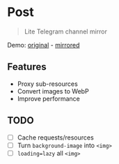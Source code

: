 # Post

> Lite Telegram channel mirror

Demo: [original](https://t.me/s/kichann) - [mirrored](https://post.xuann.wang)

## Features

- Proxy sub-resources
- Convert images to WebP
- Improve performance

## TODO

- [ ] Cache requests/resources
- [ ] Turn `background-image` into `<img>`
- [ ] `loading=lazy` all `<img>`